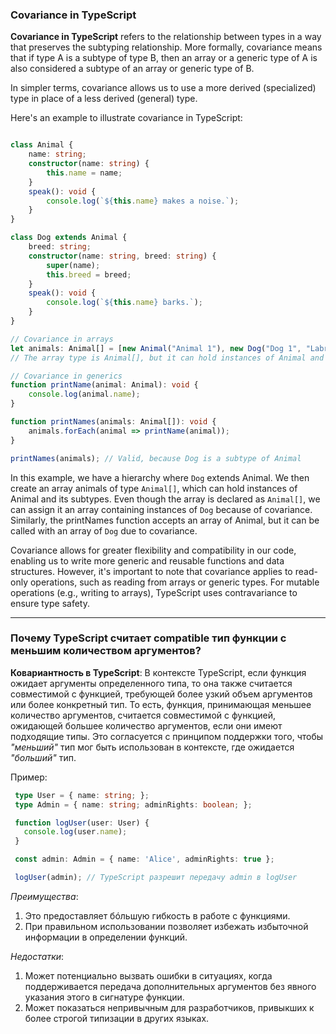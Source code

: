 ### Covariance in TypeScript 

**Covariance in TypeScript** refers to the relationship between types in a way that preserves the subtyping relationship. More formally, covariance means that if type A is a subtype of type B, then an array or a generic type of A is also considered a subtype of an array or generic type of B.

In simpler terms, covariance allows us to use a more derived (specialized) type in place of a less derived (general) type.

Here's an example to illustrate covariance in TypeScript:

```typescript

class Animal {
    name: string;
    constructor(name: string) {
        this.name = name;
    }
    speak(): void {
        console.log(`${this.name} makes a noise.`);
    }
}

class Dog extends Animal {
    breed: string;
    constructor(name: string, breed: string) {
        super(name);
        this.breed = breed;
    }
    speak(): void {
        console.log(`${this.name} barks.`);
    }
}

// Covariance in arrays
let animals: Animal[] = [new Animal("Animal 1"), new Dog("Dog 1", "Labrador")];
// The array type is Animal[], but it can hold instances of Animal and its subtypes (e.g., Dog)

// Covariance in generics
function printName(animal: Animal): void {
    console.log(animal.name);
}

function printNames(animals: Animal[]): void {
    animals.forEach(animal => printName(animal));
}

printNames(animals); // Valid, because Dog is a subtype of Animal
```

In this example, we have a hierarchy where `Dog` extends Animal. We then create an array animals of type `Animal[]`, which can hold instances of Animal and its subtypes. Even though the array is declared as `Animal[]`, we can assign it an array containing instances of `Dog` because of covariance. Similarly, the printNames function accepts an array of Animal, but it can be called with an array of `Dog` due to covariance.

Covariance allows for greater flexibility and compatibility in our code, enabling us to write more generic and reusable functions and data structures. However, it's important to note that covariance applies to read-only operations, such as reading from arrays or generic types. For mutable operations (e.g., writing to arrays), TypeScript uses contravariance to ensure type safety.

---

### Почему TypeScript считает compatible тип функции с меньшим количеством аргументов?

**Ковариантность в TypeScript**:
В контексте TypeScript, если функция ожидает аргументы определенного типа, то она также считается совместимой с функцией, требующей более узкий объем аргументов или более конкретный тип. То есть, функция, принимающая меньшее количество аргументов, считается совместимой с функцией, ожидающей большее количество аргументов, если они имеют подходящие типы. Это согласуется с принципом поддержки того, чтобы *"меньший"* тип мог быть использован в контексте, где ожидается *"больший"* тип.

Пример:

```typescript
 type User = { name: string; };
 type Admin = { name: string; adminRights: boolean; };

 function logUser(user: User) {
   console.log(user.name);
 }

 const admin: Admin = { name: 'Alice', adminRights: true };

 logUser(admin); // TypeScript разрешит передачу admin в logUser
 ```

*Преимущества*:
1. Это предоставляет бóльшую гибкость в работе с функциями.
2. При правильном использовании позволяет избежать избыточной информации в определении функций.

*Недостатки*:
1. Может потенциально вызвать ошибки в ситуациях, когда поддерживается передача дополнительных аргументов без явного указания этого в сигнатуре функции.
2. Может показаться непривычным для разработчиков, привыкших к более строгой типизации в других языках.
